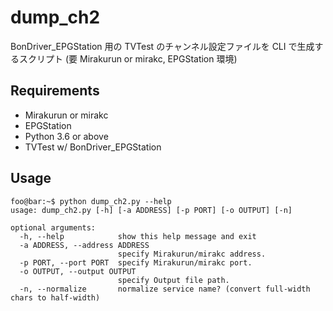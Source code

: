 # dump_ch2
BonDriver_EPGStation 用の TVTest のチャンネル設定ファイルを CLI で生成するスクリプト (要 Mirakurun or mirakc, EPGStation 環境)

## Requirements

- Mirakurun or mirakc
- EPGStation
- Python 3.6 or above
- TVTest w/ BonDriver_EPGStation

## Usage

```console
foo@bar:~$ python dump_ch2.py --help
usage: dump_ch2.py [-h] [-a ADDRESS] [-p PORT] [-o OUTPUT] [-n]

optional arguments:
  -h, --help            show this help message and exit
  -a ADDRESS, --address ADDRESS
                        specify Mirakurun/mirakc address.
  -p PORT, --port PORT  specify Mirakurun/mirakc port.
  -o OUTPUT, --output OUTPUT
                        specify Output file path.
  -n, --normalize       normalize service name? (convert full-width chars to half-width)
```

